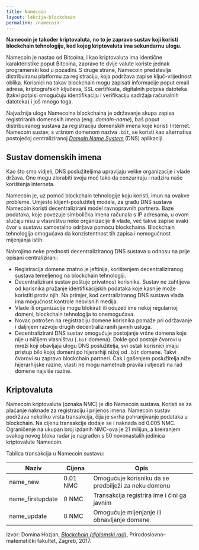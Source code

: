 ```yaml
---
title: Namecoin
layout: lekcija-blockchain
permalink: /namecoin
---
```


**Namecoin je također kriptovaluta, no to je zapravo sustav koji koristi blockchain tehnologiju, kod kojeg kriptovaluta ima sekundarnu ulogu.**

Namecoin je nastao od Bitcoina, i kao kriptovaluta ima identične karakteristike poput Bitcoina, zapravo te dvije valute koriste jednak programerski kod u pozadini. S druge strane, Namecoin predstavlja distribuiranu platformu za registraciju, koja podržava zapise ključ-vrijednost oblika. Korisnici na takav blockchain mogu zapisati informacije poput email adresa, kriptografskih ključeva, SSL certifikata, digitalnih potpisa datoteka (takvi potpisi omogućuju identifikaciju i verifikaciju sadržaja računalnih datoteka) i još mnogo toga. 

Najvažnija uloga Namecoina blockchaina je održavanje skupa zapisa registriranih domenskih imena (eng. *domain-name*), baš poput distribuiranog sustava za registraciju domenskih imena koje koristi Internet. Namecoin sustav, s vršnom domenom naziva `.bit`, se koristi kao alternativa postojećoj centraliziranoj [*Domain Name System*](/sistem-imena-domena) (DNS) aplikaciji. 

## Sustav domenskih imena

Kao što smo vidjeli, DNS poslužiteljima upravljaju velike organizacije i vlade država. One mogu zlorabiti svoju moć tako da cenzuriraju i nadziru naše korištenja interneta.

Namecoin je, uz pomoć blockchain tehnologije koju koristi, imun na ovakve probleme. Umjesto klijent-poslužitelj modela, za građu DNS sustava Namecoin koristi decentralizirani model ravnopravnih partnera. Baze podataka, koje povezuje simbolička imena računala s IP adresama, u ovom slučaju nisu u vlasništvu neke organizacije ili vlade, već takve zapise svaki čvor u sustavu samostalno održava pomoću blockchaina. Blockchain tehnologija omogućava da konzistentnost tih zapisa i nemogućnost mijenjanja istih. 

Nabrojimo neke prednosti decentraliziranog DNS sustava u odnosu na prije opisani centralizirani: 

- Registracija domene znatno je jeftinija, korištenjem decentraliziranog sustava temeljenog na blockchain tehnologiji. 
- Decentralizirani sustav poštuje privatnost korisnika. Sustav ne zahtijeva od korisnika pružanje identiﬁkacijskih podataka koje kasnije može koristiti protiv njih. Na primjer, kod centraliziranog DNS sustava vlada ima mogućnost kontrole neovisnih medija. 
- Vlade ili organizacije mogu blokirati ili oduzeti ime nekoj regularnoj domeni, blockchain tehnologija to onemogućava. 
- Novac potrošen na registraciju domene korisnika pomaže pri održavanje i daljnjem razvoju drugih decentraliziranih javnih usluga. 
- Decentralizirani DNS sustav omogućuje postojanje vršne domena koje nije u ničijem vlasništvu (`.bit` domena). Dokle god postoje čvorovi u mreži koji obavljaju ulogu DNS poslužitelja, svi ostali korisnici imaju pristup bilo kojoj domeni po hijerarhiji nižoj od `.bit` domene. Takvi čvorovi su zapravo blockchain partneri. Čak i gašenjem poslužitelja niže hijerarhijske razine, vlasti ne mogu nametnuti pravila i utjecati na rad domene najviše razine.

## Kriptovaluta

Namecoin kriptovaluta (oznaka NMC) je dio Namecoin sustava. Koristi se za plaćanje naknade za registraciju i prijenos imena. Namecoin sustav podržava nekoliko vrsta transakcija, čija je svrha pohranjivanje podataka u blockchain. Na cijenu transakcije dodaje se i naknada od 0.005 NMC. Ograničenje na ukupan broj izdanih NMC-ova je 21 milijun, a kreiranjem svakog novog bloka rudar je nagrađen s 50 novonastalih jedinica kriptovalute Namecoin.

Tablica transakcija u Namecoin sustavu:

Naziv | Cijena | Opis 
------|--------|------
name_new | 0.01 NMC | Omogućuje korisniku da se predbilježi za neku domenu 
name_firstupdate | 0 NMC | Transakcija registrira ime i čini ga javnim 
name_update | 0 NMC | Omogućuje mijenjanje ili obnavljanje domene


Izvor: Domina Hozjan, [*Blockchain (diplomski rad)*](https://zir.nsk.hr/islandora/object/pmf%3A779/datastream/PDF/view), Prirodoslovno–matematički fakultet, Zagreb, 2017.
